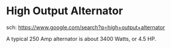 # High Output Alternator
sch: https://www.google.com/search?q=high+output+alternator

A typical 250 Amp alternator is about 3400 Watts, or 4.5 HP.
